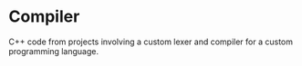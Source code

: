 # Compiler
C++ code from projects involving a custom lexer and compiler for a custom programming language. 
